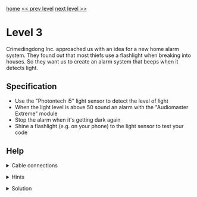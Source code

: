 [home](index) [<< prev level](level2) [next level >>](level4)

# Level 3

Crimedingdong Inc. approached us with an idea for a new home alarm system. They found out that most thiefs use a flashlight when breaking into houses. So they want us to create an alarm system that beeps when it detects light.

## Specification

- Use the "Photontech i5" light sensor to detect the level of light
- When the light level is above 50 sound an alarm with the "Audiomaster Extreme" module
- Stop the alarm when it's getting dark again
- Shine a flashlight (e.g. on your phone) to the light sensor to test your code

## Help


<details markdown=1><summary>Cable connections</summary>
  
- MCU1-P0 -> Light Sensor
- MCU1-X1 -> Buzzer
 
</details>

<p></p>

<details markdown=1><summary>Hints</summary>
  
- Do the development in a darker room
- The "Audiomaster Extreme" beeps with a high tone if you send the number '30' over XBus
- Use the TGT instruction
 
</details>

<p></p>

<details markdown=1><summary>Solution</summary>

MCU1

```
tgt p0 50
+ mov 30 x0
slp 2
```

</details>
